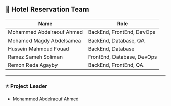 ## 👥 Hotel Reservation Team  

| Name                      | Role                              |
|---------------------------|-----------------------------------|
| Mohammed Abdelraouf Ahmed | BackEnd, FrontEnd, DevOps         |
| Mohamed Magdy Abdelsamea  | BackEnd, Database, QA             |
| Hussein Mahmoud Fouad     | BackEnd, Database                 |
| Ramez Sameh Soliman       | FrontEnd, Database, DevOps        |
| Remon Reda Agayby          | BackEnd, FrontEnd, QA             |

---

### ⭐ Project Leader  
- Mohammed Abdelraouf Ahmed
